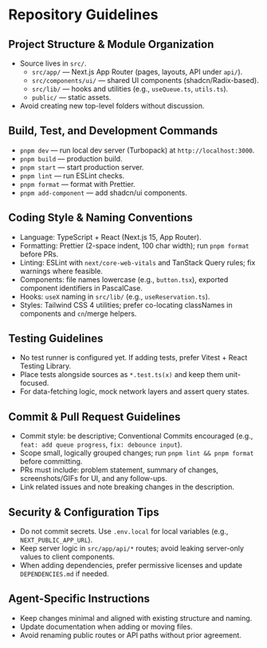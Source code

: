 # Repository Guidelines

## Project Structure & Module Organization

- Source lives in `src/`.
  - `src/app/` — Next.js App Router (pages, layouts, API under `api/`).
  - `src/components/ui/` — shared UI components (shadcn/Radix-based).
  - `src/lib/` — hooks and utilities (e.g., `useQueue.ts`, `utils.ts`).
  - `public/` — static assets.
- Avoid creating new top-level folders without discussion.

## Build, Test, and Development Commands

- `pnpm dev` — run local dev server (Turbopack) at `http://localhost:3000`.
- `pnpm build` — production build.
- `pnpm start` — start production server.
- `pnpm lint` — run ESLint checks.
- `pnpm format` — format with Prettier.
- `pnpm add-component` — add shadcn/ui components.

## Coding Style & Naming Conventions

- Language: TypeScript + React (Next.js 15, App Router).
- Formatting: Prettier (2-space indent, 100 char width); run `pnpm format` before PRs.
- Linting: ESLint with `next/core-web-vitals` and TanStack Query rules; fix warnings where feasible.
- Components: file names lowercase (e.g., `button.tsx`), exported component identifiers in PascalCase.
- Hooks: `useX` naming in `src/lib/` (e.g., `useReservation.ts`).
- Styles: Tailwind CSS 4 utilities; prefer co-locating classNames in components and `cn`/merge helpers.

## Testing Guidelines

- No test runner is configured yet. If adding tests, prefer Vitest + React Testing Library.
- Place tests alongside sources as `*.test.ts(x)` and keep them unit-focused.
- For data-fetching logic, mock network layers and assert query states.

## Commit & Pull Request Guidelines

- Commit style: be descriptive; Conventional Commits encouraged (e.g., `feat: add queue progress`, `fix: debounce input`).
- Scope small, logically grouped changes; run `pnpm lint && pnpm format` before committing.
- PRs must include: problem statement, summary of changes, screenshots/GIFs for UI, and any follow-ups.
- Link related issues and note breaking changes in the description.

## Security & Configuration Tips

- Do not commit secrets. Use `.env.local` for local variables (e.g., `NEXT_PUBLIC_APP_URL`).
- Keep server logic in `src/app/api/*` routes; avoid leaking server-only values to client components.
- When adding dependencies, prefer permissive licenses and update `DEPENDENCIES.md` if needed.

## Agent-Specific Instructions

- Keep changes minimal and aligned with existing structure and naming.
- Update documentation when adding or moving files.
- Avoid renaming public routes or API paths without prior agreement.
